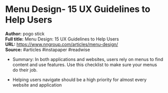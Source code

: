 # Menu Design- 15 UX Guidelines to Help Users

**Author:** pogo stick  
**Full title:** Menu Design: 15 UX Guidelines to Help Users  
**URL:** https://www.nngroup.com/articles/menu-design/  
**Source:** #articles #instapaper #readwise

- Summary: In both applications and websites, users rely on menus to find content and use features. Use this checklist to make sure your menus do their job. 
   
- Helping users navigate should be a high priority for almost every website and application 
   
